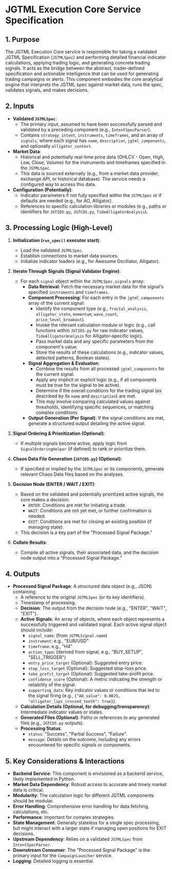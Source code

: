 
# JGTML Execution Core Service Specification

## 1. Purpose

The JGTML Execution Core service is responsible for taking a validated JGTML Specification (`JGTMLSpec`) and performing detailed financial indicator calculations, applying trading logic, and generating concrete trading signals. It acts as the bridge between the abstract, trader-defined specification and actionable intelligence that can be used for generating trading campaigns or alerts. This component embodies the core analytical engine that interprets the JGTML spec against market data, runs the spec, validates signals, and makes decisions.

## 2. Inputs

*   **Validated `JGTMLSpec`**:
    *   The primary input, assumed to have been successfully parsed and validated by a preceding component (e.g., `IntentSpecParser`).
    *   Contains `strategy_intent`, `instruments`, `timeframes`, and an array of `signals`, where each signal has `name`, `description`, `jgtml_components`, and optionally `alligator_context`.
*   **Market Data**:
    *   Historical and potentially real-time price data (OHLCV - Open, High, Low, Close, Volume) for the instruments and timeframes specified in the `JGTMLSpec`.
    *   This data is sourced externally (e.g., from a market data provider, exchange API, or historical database). The service needs a configured way to access this data.
*   **Configuration (Potentially)**:
    *   Indicator parameters if not fully specified within the `JGTMLSpec` or if defaults are needed (e.g., for AO, Alligator).
    *   References to specific calculation libraries or modules (e.g., paths or identifiers for `JGTIDS.py`, `JGTCDS.py`, `TideAlligatorAnalysis`).

## 3. Processing Logic (High-Level)

1.  **Initialization (`run_spec()` executor start)**:
    *   Load the validated `JGTMLSpec`.
    *   Establish connections to market data sources.
    *   Initialize indicator loaders (e.g., for Awesome Oscillator, Alligator).

2.  **Iterate Through Signals (Signal Validator Engine)**:
    *   For each `signal` object within the `JGTMLSpec.signals` array:
        *   **Data Retrieval**: Fetch the necessary market data for the signal's specified `instruments` and `timeframes`.
        *   **Component Processing**: For each entry in the `jgtml_components` array of the current signal:
            *   Identify the component type (e.g., `fractal_analysis`, `alligator_state`, `momentum`, `wave_count`, `price_level_breakout`).
            *   Invoke the relevant calculation module or logic (e.g., call functions within `JGTIDS.py` for raw indicator values, `TideAlligatorAnalysis` for Alligator-specific logic).
            *   Pass market data and any specific parameters from the component's value.
            *   Store the results of these calculations (e.g., indicator values, detected patterns, Boolean states).
        *   **Signal Aggregation & Evaluation**:
            *   Combine the results from all processed `jgtml_components` for the current signal.
            *   Apply any implicit or explicit logic (e.g., if all components must be true for the signal to be active).
            *   Determine if the overall conditions for the trading signal (as described by its `name` and `description`) are met.
            *   This may involve comparing calculated values against thresholds, identifying specific sequences, or matching complex conditions.
        *   **Output Generation (Per Signal)**: If the signal conditions are met, generate a structured output detailing the active signal.

3.  **Signal Ordering & Prioritization (Optional)**:
    *   If multiple signals become active, apply logic from `SignalOrderingHelper` (if defined) to rank or prioritize them.

4.  **Chaos Data File Generation (`JGTCDS.py`) (Optional)**:
    *   If specified or implied by the `JGTMLSpec` or its components, generate relevant Chaos Data files based on the analyses.

5.  **Decision Node (ENTER / WAIT / EXIT)**:
    *   Based on the validated and potentially prioritized active signals, the core makes a decision:
        *   `ENTER`: Conditions are met for initiating a trade.
        *   `WAIT`: Conditions are not yet met, or further confirmation is needed.
        *   `EXIT`: Conditions are met for closing an existing position (if managing state).
    *   This decision is a key part of the "Processed Signal Package."

6.  **Collate Results**:
    *   Compile all active signals, their associated data, and the decision node output into a "Processed Signal Package."

## 4. Outputs

*   **Processed Signal Package**: A structured data object (e.g., JSON) containing:
    *   A reference to the original `JGTMLSpec` (or its key identifiers).
    *   Timestamp of processing.
    *   **Decision**: The output from the decision node (e.g., "ENTER", "WAIT", "EXIT").
    *   **Active Signals**: An array of objects, where each object represents a successfully triggered and validated signal. Each active signal object should include:
        *   `signal_name`: (from `JGTMLSignal.name`)
        *   `instrument`: e.g., "EUR/USD"
        *   `timeframe`: e.g., "H4"
        *   `action_type`: (derived from signal, e.g., "BUY_SETUP", "SELL_TRIGGER")
        *   `entry_price_target` (Optional): Suggested entry price.
        *   `stop_loss_target` (Optional): Suggested stop-loss price.
        *   `take_profit_target` (Optional): Suggested take-profit price.
        *   `confidence_score` (Optional): A metric indicating the strength or reliability of the signal.
        *   `supporting_data`: Key indicator values or conditions that led to the signal firing (e.g., `{"AO_value": 0.0025, "alligator_lips_crossed_teeth": true}`).
    *   **Calculation Details (Optional, for debugging/transparency)**: Intermediate indicator values or states.
    *   **Generated Files (Optional)**: Paths or references to any generated files (e.g., `JGTCDS.py` outputs).
    *   **Processing Status**:
        *   `status`: "Success", "Partial Success", "Failure".
        *   `message`: Details on the outcome, including any errors encountered for specific signals or components.

## 5. Key Considerations & Interactions

*   **Backend Service**: This component is envisioned as a backend service, likely implemented in Python.
*   **Market Data Dependency**: Robust access to accurate and timely market data is critical.
*   **Modularity**: The calculation logic for different JGTML components should be modular.
*   **Error Handling**: Comprehensive error handling for data fetching, calculations, etc.
*   **Performance**: Important for complex strategies.
*   **State Management**: Generally stateless for a single spec processing, but might interact with a larger state if managing open positions for EXIT decisions.
*   **Upstream Dependency**: Relies on a validated `JGTMLSpec` from `IntentSpecParser`.
*   **Downstream Consumer**: The "Processed Signal Package" is the primary input for the `CampaignLauncher` service.
*   **Logging**: Detailed logging is essential.
